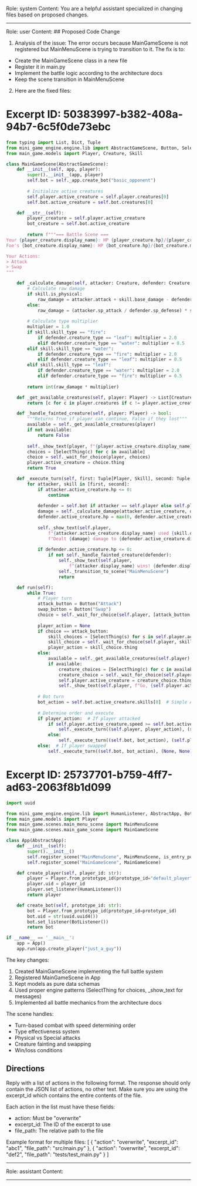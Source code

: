 Role: system
Content: You are a helpful assistant specialized in changing files based on proposed changes.
__________________
Role: user
Content: ## Proposed Code Change
1. Analysis of the issue:
The error occurs because MainGameScene is not registered but MainMenuScene is trying to transition to it. The fix is to:
- Create the MainGameScene class in a new file
- Register it in main.py
- Implement the battle logic according to the architecture docs
- Keep the scene transition in MainMenuScene

2. Here are the fixed files:

# Excerpt ID: 50383997-b382-408a-94b7-6c5f0de73ebc
```python main_game/scenes/main_game_scene.py
from typing import List, Dict, Tuple
from mini_game_engine.engine.lib import AbstractGameScene, Button, SelectThing, create_from_game_database
from main_game.models import Player, Creature, Skill

class MainGameScene(AbstractGameScene):
    def __init__(self, app, player):
        super().__init__(app, player)
        self.bot = self._app.create_bot("basic_opponent")
        
        # Initialize active creatures
        self.player.active_creature = self.player.creatures[0]
        self.bot.active_creature = self.bot.creatures[0]

    def __str__(self):
        player_creature = self.player.active_creature
        bot_creature = self.bot.active_creature
        
        return f"""=== Battle Scene ===
Your {player_creature.display_name}: HP {player_creature.hp}/{player_creature.max_hp}
Foe's {bot_creature.display_name}: HP {bot_creature.hp}/{bot_creature.max_hp}

Your Actions:
> Attack
> Swap
"""

    def _calculate_damage(self, attacker: Creature, defender: Creature, skill: Skill) -> int:
        # Calculate raw damage
        if skill.is_physical:
            raw_damage = attacker.attack + skill.base_damage - defender.defense
        else:
            raw_damage = (attacker.sp_attack / defender.sp_defense) * skill.base_damage
            
        # Calculate type multiplier
        multiplier = 1.0
        if skill.skill_type == "fire":
            if defender.creature_type == "leaf": multiplier = 2.0
            elif defender.creature_type == "water": multiplier = 0.5
        elif skill.skill_type == "water":
            if defender.creature_type == "fire": multiplier = 2.0
            elif defender.creature_type == "leaf": multiplier = 0.5
        elif skill.skill_type == "leaf":
            if defender.creature_type == "water": multiplier = 2.0
            elif defender.creature_type == "fire": multiplier = 0.5
            
        return int(raw_damage * multiplier)

    def _get_available_creatures(self, player: Player) -> List[Creature]:
        return [c for c in player.creatures if c != player.active_creature and c.hp > 0]

    def _handle_fainted_creature(self, player: Player) -> bool:
        """Returns True if player can continue, False if they lost"""
        available = self._get_available_creatures(player)
        if not available:
            return False
            
        self._show_text(player, f"{player.active_creature.display_name} fainted! Choose a new creature!")
        choices = [SelectThing(c) for c in available]
        choice = self._wait_for_choice(player, choices)
        player.active_creature = choice.thing
        return True

    def _execute_turn(self, first: Tuple[Player, Skill], second: Tuple[Player, Skill]):
        for attacker, skill in [first, second]:
            if attacker.active_creature.hp <= 0:
                continue
                
            defender = self.bot if attacker == self.player else self.player
            damage = self._calculate_damage(attacker.active_creature, defender.active_creature, skill)
            defender.active_creature.hp = max(0, defender.active_creature.hp - damage)
            
            self._show_text(self.player, 
                f"{attacker.active_creature.display_name} used {skill.display_name}! "
                f"Dealt {damage} damage to {defender.active_creature.display_name}!")
                
            if defender.active_creature.hp <= 0:
                if not self._handle_fainted_creature(defender):
                    self._show_text(self.player, 
                        f"{attacker.display_name} wins! {defender.display_name} has no creatures left!")
                    self._transition_to_scene("MainMenuScene")
                    return

    def run(self):
        while True:
            # Player turn
            attack_button = Button("Attack")
            swap_button = Button("Swap")
            choice = self._wait_for_choice(self.player, [attack_button, swap_button])
            
            player_action = None
            if choice == attack_button:
                skill_choices = [SelectThing(s) for s in self.player.active_creature.skills]
                skill_choice = self._wait_for_choice(self.player, skill_choices)
                player_action = skill_choice.thing
            else:
                available = self._get_available_creatures(self.player)
                if available:
                    creature_choices = [SelectThing(c) for c in available]
                    creature_choice = self._wait_for_choice(self.player, creature_choices)
                    self.player.active_creature = creature_choice.thing
                    self._show_text(self.player, f"Go, {self.player.active_creature.display_name}!")
                
            # Bot turn
            bot_action = self.bot.active_creature.skills[0]  # Simple AI - always uses first skill
            
            # Determine order and execute
            if player_action:  # If player attacked
                if self.player.active_creature.speed >= self.bot.active_creature.speed:
                    self._execute_turn((self.player, player_action), (self.bot, bot_action))
                else:
                    self._execute_turn((self.bot, bot_action), (self.player, player_action))
            else:  # If player swapped
                self._execute_turn((self.bot, bot_action), (None, None))
```

# Excerpt ID: 25737701-b759-4ff7-ad63-2063f8b1d099
```python main_game/main.py
import uuid

from mini_game_engine.engine.lib import HumanListener, AbstractApp, BotListener
from main_game.models import Player
from main_game.scenes.main_menu_scene import MainMenuScene
from main_game.scenes.main_game_scene import MainGameScene

class App(AbstractApp):
    def __init__(self):
        super().__init__()
        self.register_scene("MainMenuScene", MainMenuScene, is_entry_point=True)
        self.register_scene("MainGameScene", MainGameScene)

    def create_player(self, player_id: str):
        player = Player.from_prototype_id(prototype_id="default_player")
        player.uid = player_id
        player.set_listener(HumanListener())
        return player

    def create_bot(self, prototype_id: str):
        bot = Player.from_prototype_id(prototype_id=prototype_id)
        bot.uid = str(uuid.uuid4())
        bot.set_listener(BotListener())
        return bot

if __name__ == '__main__':
    app = App()
    app.run(app.create_player("just_a_guy"))
```

The key changes:
1. Created MainGameScene implementing the full battle system
2. Registered MainGameScene in App
3. Kept models as pure data schemas
4. Used proper engine patterns (SelectThing for choices, _show_text for messages)
5. Implemented all battle mechanics from the architecture docs

The scene handles:
- Turn-based combat with speed determining order
- Type effectiveness system
- Physical vs Special attacks
- Creature fainting and swapping
- Win/loss conditions

## Directions
Reply with a list of actions in the following format. The response should only contain the JSON list of actions, no other text.
Make sure you are using the excerpt_id which contains the entire contents of the file.

Each action in the list must have these fields:
- action: Must be "overwrite"
- excerpt_id: The ID of the excerpt to use
- file_path: The relative path to the file

Example format for multiple files:
[
    {
        "action": "overwrite",
        "excerpt_id": "abc1",
        "file_path": "src/main.py"
    },
    {
        "action": "overwrite",
        "excerpt_id": "def2",
        "file_path": "tests/test_main.py"
    }
]
__________________
Role: assistant
Content: 
__________________
